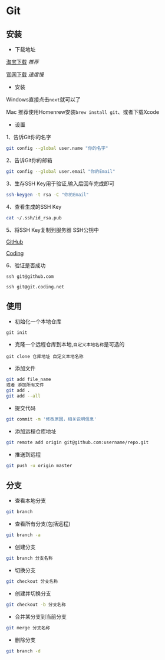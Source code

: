 # Git

## 安装

- 下载地址

[淘宝下载](https://npm.taobao.org/mirrors/git-for-windows/) *推荐*

[官网下载](https://git-scm.com/download/) *速度慢*

- 安装

Windows直接点击`next`就可以了

Mac 推荐使用Homenrew安装`brew install git`、或者下载Xcode

- 设置

1、告诉Git你的名字

```bash
git config --global user.name "你的名字"
```

2、告诉Git你的邮箱

```bash
git config --global user.email "你的Email"
```

3、生存SSH Key用于验证,输入后回车完成即可

```bash
ssh-keygen -t rsa -C "你的Email"
```

4、查看生成的SSH Key

```bash
cat ~/.ssh/id_rsa.pub
```

5、将SSH Key复制到服务器 SSH公钥中

[GitHub](https://github.com/settings/keys)

[Coding](https://coding.net/user/account/setting/keys)

6、验证是否成功

```shell
ssh git@github.com
```

```shell
ssh git@git.coding.net
```

## 使用

- 初始化一个本地仓库

```shell
git init
```

- 克隆一个远程仓库到本地,`自定义本地名称`是可选的

```shell
git clone 仓库地址 自定义本地名称
```

- 添加文件

```bash
git add file_name
或者 添加所有文件
git add .
git add --all
```

- 提交代码

```bash
git commit -m '修改原因，相关说明信息'
```

- 添加远程仓库地址

```bash
git remote add origin git@github.com:username/repo.git
```

- 推送到远程

```bash
git push -u origin master
```

## 分支

- 查看本地分支

```bash
git branch
```

- 查看所有分支(包括远程)

```bash
git branch -a
```

- 创建分支

```bash
git branch 分支名称
```

- 切换分支

```bash
git checkout 分支名称
```

- 创建并切换分支

```bash
git checkout -b 分支名称
```

- 合并某分支到当前分支

```bash
git merge 分支名称
```

- 删除分支

```bash
git branch -d
```